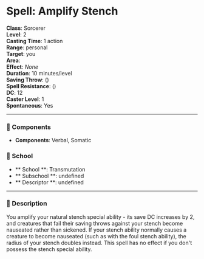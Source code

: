 
# Spell: Amplify Stench
**Class**: Sorcerer  
**Level**: 2  
**Casting Time**: 1 action  
**Range**: personal  
**Target**: you  
**Area**:   
**Effect**: _None_  
**Duration**: 10 minutes/level  
**Saving Throw**:  ()  
**Spell Resistance**:  ()  
**DC**: 12  
**Caster Level**: 1  
**Spontaneous**: Yes

---

### 🔮 Components
- **Components**: Verbal, Somatic

### 🏫 School
- ** School **: Transmutation
- ** Subschool **: undefined
- ** Descriptor **: undefined
---

### 📜 Description
You amplify your natural stench special ability - its save DC increases by 2, and creatures that fail their saving throws against your stench become nauseated rather than sickened. If your stench ability normally causes a creature to become nauseated (such as with the foul stench ability), the radius of your stench doubles instead. This spell has no effect if you don't possess the stench special ability.
